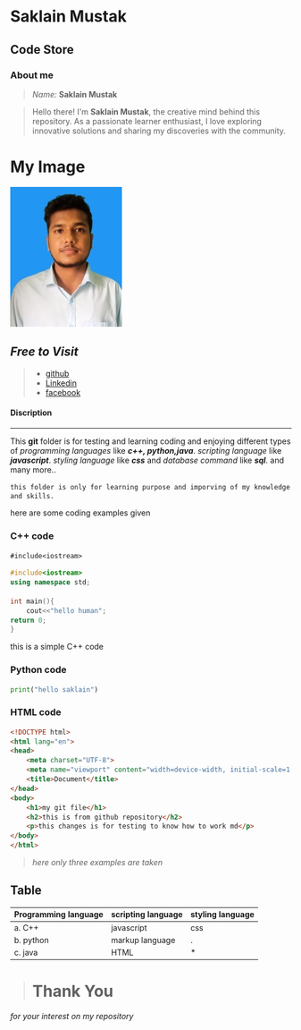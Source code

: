 # Saklain Mustak
## Code Store 
### About me
>*Name:* **Saklain Mustak** 

 >Hello there! I'm **Saklain Mustak**, the creative mind behind this repository. As a passionate learner enthusiast, I love exploring innovative solutions and sharing my discoveries with the community.
 # My Image
![my image](./image/photo.jpg)

## ***Free to Visit***
>- [github](https://github.com/saklain-mustak1)  
>- [Linkedin](https://www.linkedin.com/in/saklain-mustak1/)  
>- [facebook](https://www.facebook.com/saklain.mustak2)


#### Discription
---
This **git** folder is for testing and learning coding and enjoying different types of *programming languages* like ***c++, python,java***. 
*scripting language* like ***javascript***. *styling language* like ***css*** and *database command* like ***sql***. and many more..

    this folder is only for learning purpose and imporving of my knowledge and skills.

here are some coding examples given
### C++ code
`#include<iostream>`
```cpp
#include<iostream>
using namespace std;

int main(){
    cout<<"hello human";
return 0;
}
```
this is a simple C++ code

### Python code
```python
print("hello saklain")
```

### HTML code
```html
<!DOCTYPE html>
<html lang="en">
<head>
    <meta charset="UTF-8">
    <meta name="viewport" content="width=device-width, initial-scale=1.0">
    <title>Document</title>
</head>
<body>    
    <h1>my git file</h1>
    <h2>this is from github repository</h2>
    <p>this changes is for testing to know how to work md</p>
</body>
</html>
```
>*here only three examples are taken*

## Table
|Programming language|scripting language| styling language|
|---|---|---|
|a. C++|javascript|css|
|b. python| markup language|.|
|c. java| HTML|*|


#
#  
># **Thank You**
*for your interest on my repository*
##
